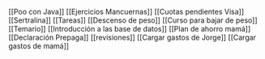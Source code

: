 [[Poo con Java]]
[[Ejercicios Mancuernas]]
[[Cuotas pendientes Visa]]
[[Sertralina]]
[[Tareas]]
[[Descenso de peso]]
[[Curso para bajar de peso]]
[[Temario]]
[[Introducción a las base de datos]]
[[Plan de ahorro mamá]]
[[Declaración Prepaga]]
[[revisiones]]
[[Cargar gastos de Jorge]]
[[Cargar gastos de mamá]]

